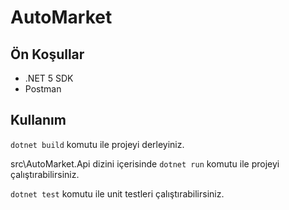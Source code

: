 # AutoMarket

## Ön Koşullar

* .NET 5 SDK
* Postman

## Kullanım

``dotnet build`` komutu ile projeyi derleyiniz.

src\AutoMarket.Api dizini içerisinde ``dotnet run`` komutu ile projeyi çalıştırabilirsiniz.

``dotnet test`` komutu ile unit testleri çalıştırabilirsiniz.